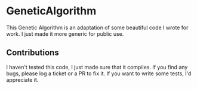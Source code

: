 # GeneticAlgorithm
This Genetic Algorithm is an adaptation of some beautiful code I wrote for work. I just made it more generic for public use.

## Contributions
I haven't tested this code, I just made sure that it compiles. If you find any bugs, please log a ticket or a PR to fix it. If you want to write some tests, I'd appreciate it.
